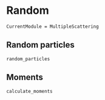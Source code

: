 # Random

```@meta
CurrentModule = MultipleScattering
```

## Random particles

```@docs
random_particles
```

## Moments

```@docs
calculate_moments
```
